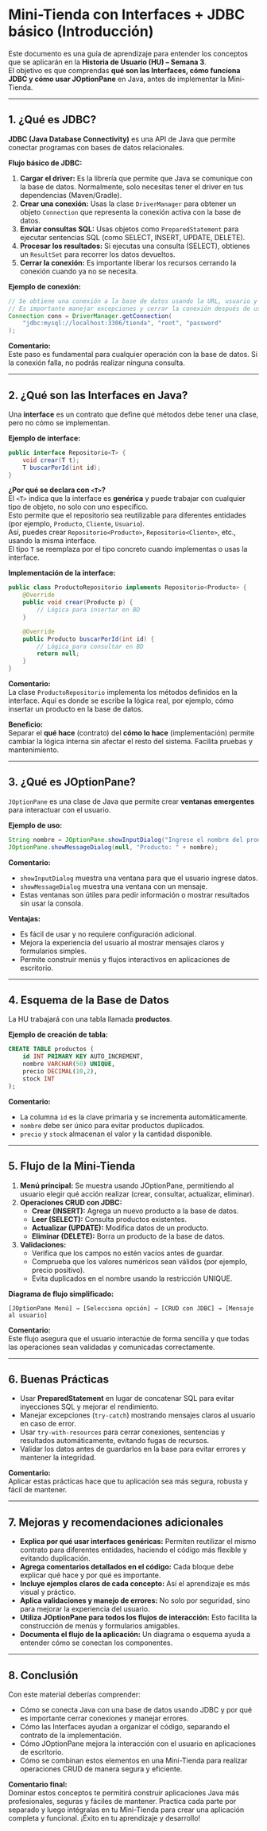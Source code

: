 # Mini-Tienda con Interfaces + JDBC básico (Introducción)

Este documento es una guía de aprendizaje para entender los conceptos que se aplicarán en la **Historia de Usuario (HU) – Semana 3**.  
El objetivo es que comprendas **qué son las Interfaces, cómo funciona JDBC y cómo usar JOptionPane** en Java, antes de implementar la Mini-Tienda.

---

## 1. ¿Qué es JDBC?

**JDBC (Java Database Connectivity)** es una API de Java que permite conectar programas con bases de datos relacionales.

**Flujo básico de JDBC:**
1. **Cargar el driver:** Es la librería que permite que Java se comunique con la base de datos. Normalmente, solo necesitas tener el driver en tus dependencias (Maven/Gradle).
2. **Crear una conexión:** Usas la clase `DriverManager` para obtener un objeto `Connection` que representa la conexión activa con la base de datos.
3. **Enviar consultas SQL:** Usas objetos como `PreparedStatement` para ejecutar sentencias SQL (como SELECT, INSERT, UPDATE, DELETE).
4. **Procesar los resultados:** Si ejecutas una consulta (SELECT), obtienes un `ResultSet` para recorrer los datos devueltos.
5. **Cerrar la conexión:** Es importante liberar los recursos cerrando la conexión cuando ya no se necesita.

**Ejemplo de conexión:**
```java
// Se obtiene una conexión a la base de datos usando la URL, usuario y contraseña.
// Es importante manejar excepciones y cerrar la conexión después de usarla.
Connection conn = DriverManager.getConnection(
    "jdbc:mysql://localhost:3306/tienda", "root", "password"
);
```
**Comentario:**  
Este paso es fundamental para cualquier operación con la base de datos. Si la conexión falla, no podrás realizar ninguna consulta.

---

## 2. ¿Qué son las Interfaces en Java?

Una **interface** es un contrato que define qué métodos debe tener una clase, pero no cómo se implementan.

**Ejemplo de interface:**
```java
public interface Repositorio<T> {
    void crear(T t);
    T buscarPorId(int id);
}
```
**¿Por qué se declara con `<T>`?**  
El `<T>` indica que la interface es **genérica** y puede trabajar con cualquier tipo de objeto, no solo con uno específico.  
Esto permite que el repositorio sea reutilizable para diferentes entidades (por ejemplo, `Producto`, `Cliente`, `Usuario`).  
Así, puedes crear `Repositorio<Producto>`, `Repositorio<Cliente>`, etc., usando la misma interface.  
El tipo `T` se reemplaza por el tipo concreto cuando implementas o usas la interface.

**Implementación de la interface:**
```java
public class ProductoRepositorio implements Repositorio<Producto> {
    @Override
    public void crear(Producto p) {
        // Lógica para insertar en BD
    }

    @Override
    public Producto buscarPorId(int id) {
        // Lógica para consultar en BD
        return null;
    }
}
```
**Comentario:**  
La clase `ProductoRepositorio` implementa los métodos definidos en la interface. Aquí es donde se escribe la lógica real, por ejemplo, cómo insertar un producto en la base de datos.

**Beneficio:**  
Separar el **qué hace** (contrato) del **cómo lo hace** (implementación) permite cambiar la lógica interna sin afectar el resto del sistema. Facilita pruebas y mantenimiento.

---

## 3. ¿Qué es JOptionPane?

`JOptionPane` es una clase de Java que permite crear **ventanas emergentes** para interactuar con el usuario.

**Ejemplo de uso:**
```java
String nombre = JOptionPane.showInputDialog("Ingrese el nombre del producto:");
JOptionPane.showMessageDialog(null, "Producto: " + nombre);
```
**Comentario:**  
- `showInputDialog` muestra una ventana para que el usuario ingrese datos.
- `showMessageDialog` muestra una ventana con un mensaje.
- Estas ventanas son útiles para pedir información o mostrar resultados sin usar la consola.

**Ventajas:**  
- Es fácil de usar y no requiere configuración adicional.
- Mejora la experiencia del usuario al mostrar mensajes claros y formularios simples.
- Permite construir menús y flujos interactivos en aplicaciones de escritorio.

---

## 4. Esquema de la Base de Datos

La HU trabajará con una tabla llamada **productos**.

**Ejemplo de creación de tabla:**
```sql
CREATE TABLE productos (
    id INT PRIMARY KEY AUTO_INCREMENT,
    nombre VARCHAR(50) UNIQUE,
    precio DECIMAL(10,2),
    stock INT
);
```
**Comentario:**  
- La columna `id` es la clave primaria y se incrementa automáticamente.
- `nombre` debe ser único para evitar productos duplicados.
- `precio` y `stock` almacenan el valor y la cantidad disponible.

---

## 5. Flujo de la Mini-Tienda

1. **Menú principal:** Se muestra usando JOptionPane, permitiendo al usuario elegir qué acción realizar (crear, consultar, actualizar, eliminar).
2. **Operaciones CRUD con JDBC:**
   - **Crear (INSERT):** Agrega un nuevo producto a la base de datos.
   - **Leer (SELECT):** Consulta productos existentes.
   - **Actualizar (UPDATE):** Modifica datos de un producto.
   - **Eliminar (DELETE):** Borra un producto de la base de datos.
3. **Validaciones:**
   - Verifica que los campos no estén vacíos antes de guardar.
   - Comprueba que los valores numéricos sean válidos (por ejemplo, precio positivo).
   - Evita duplicados en el nombre usando la restricción UNIQUE.

**Diagrama de flujo simplificado:**
```
[JOptionPane Menú] → [Selecciona opción] → [CRUD con JDBC] → [Mensaje al usuario]
```
**Comentario:**  
Este flujo asegura que el usuario interactúe de forma sencilla y que todas las operaciones sean validadas y comunicadas correctamente.

---

## 6. Buenas Prácticas

- Usar **PreparedStatement** en lugar de concatenar SQL para evitar inyecciones SQL y mejorar el rendimiento.
- Manejar excepciones (`try-catch`) mostrando mensajes claros al usuario en caso de error.
- Usar `try-with-resources` para cerrar conexiones, sentencias y resultados automáticamente, evitando fugas de recursos.
- Validar los datos antes de guardarlos en la base para evitar errores y mantener la integridad.

**Comentario:**  
Aplicar estas prácticas hace que tu aplicación sea más segura, robusta y fácil de mantener.

---

## 7. Mejoras y recomendaciones adicionales

- **Explica por qué usar interfaces genéricas:** Permiten reutilizar el mismo contrato para diferentes entidades, haciendo el código más flexible y evitando duplicación.
- **Agrega comentarios detallados en el código:** Cada bloque debe explicar qué hace y por qué es importante.
- **Incluye ejemplos claros de cada concepto:** Así el aprendizaje es más visual y práctico.
- **Aplica validaciones y manejo de errores:** No solo por seguridad, sino para mejorar la experiencia del usuario.
- **Utiliza JOptionPane para todos los flujos de interacción:** Esto facilita la construcción de menús y formularios amigables.
- **Documenta el flujo de la aplicación:** Un diagrama o esquema ayuda a entender cómo se conectan los componentes.

---

## 8. Conclusión

Con este material deberías comprender:
- Cómo se conecta Java con una base de datos usando JDBC y por qué es importante cerrar conexiones y manejar errores.
- Cómo las Interfaces ayudan a organizar el código, separando el contrato de la implementación.
- Cómo JOptionPane mejora la interacción con el usuario en aplicaciones de escritorio.
- Cómo se combinan estos elementos en una Mini-Tienda para realizar operaciones CRUD de manera segura y eficiente.

**Comentario final:**  
Dominar estos conceptos te permitirá construir aplicaciones Java más profesionales, seguras y fáciles de mantener. Practica cada parte por separado y luego intégralas en tu Mini-Tienda para crear una aplicación completa y funcional. ¡Éxito en tu aprendizaje y desarrollo!